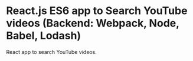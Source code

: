 # React.js ES6 app to Search YouTube videos (Backend: Webpack, Node, Babel, Lodash)

React app to search YouTube videos.


